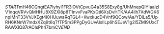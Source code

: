 $START$mH46CQngtEA7lyhyI1FR3iOVtCpvuG4a35S8Exy8g/UhMnepQIYIaaIzIV1nqqVRVvQMHHU8X9ZXI8p8T1nvvFvaPKxGtl6XsDvHTK/AA4iIh7XdWGK6npIMnT33VVJXEgt4i0HUuwaRqTGL4+KwxkucD4Vnf9QCow/Aa/YDlLa5/UpRH6KNnW7mdxXZq9t6qTfTP5m3PPgDyGUvAlsIILp6hSEJeV1g2l5ZMI9UxcTRAWXIQ87rAOIsPh47bmCV$END$